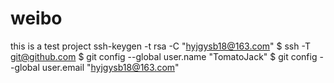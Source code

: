 # weibo
this is a test project
ssh-keygen -t rsa -C "hyjgysb18@163.com"
$ ssh -T git@github.com 
$ git config --global user.name "TomatoJack"
$ git config --global user.email "hyjgysb18@163.com"
